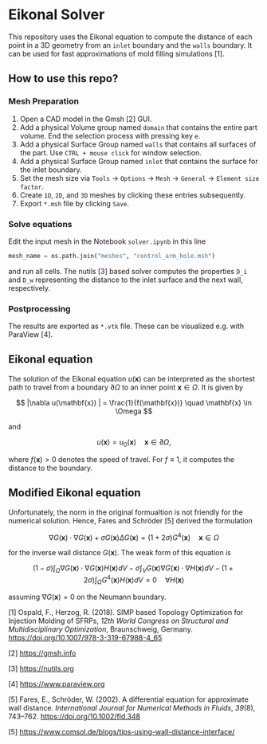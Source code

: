 # Eikonal Solver
This repository uses the Eikonal equation to compute the distance of each point in a 3D geometry from an `inlet` boundary and the `walls` boundary. It can be used for fast approximations of mold filling simulations [1].

## How to use this repo?

### Mesh Preparation 
1. Open a CAD model in the Gmsh [2] GUI.
2. Add a physical Volume group named `domain` that contains the entire part volume. End the selection process with pressing key `e`.
3. Add a physical Surface Group named `walls` that contains all surfaces of the part. Use `CTRL + mouse click` for window selection.
4. Add a physical Surface Group named `inlet` that contains the surface for the inlet boundary.
5. Set the mesh size via `Tools` -> `Options` -> `Mesh` -> `General` -> `Element size factor`.
6. Create `1D`, `2D`, and `3D` meshes by clicking these entries subsequently.
7. Export `*.msh` file by clicking `Save`.

### Solve equations 
Edit the input mesh in the Notebook `solver.ipynb` in this line
```python
mesh_name = os.path.join("meshes", "control_arm_hole.msh")
```
and run all cells. The nutils [3] based solver computes the properties `D_i` and `D_w` representing the distance to the inlet surface and the next wall, respectively. 

### Postprocessing 
The results are exported as `*.vtk` file. These can be visualized e.g. with ParaView [4].


## Eikonal equation
The solution of the Eikonal equation $u(\mathbf{x})$ can be interpreted as the shortest path to travel from a boundary $\partial \Omega$ to an inner point $\mathbf{x} \in \Omega$. It is given by 

$$
    |\nabla u(\mathbf{x}) | = \frac{1}{f(\mathbf{x})} \quad \mathbf{x} \in \Omega 
$$

and 

$$
    u(\mathbf{x}) = u_0(\mathbf{x}) \quad \mathbf{x} \in \partial \Omega , 
$$

where $f(\mathbf{x})>0$ denotes the speed of travel. For $f \equiv 1$, it computes the distance to the boundary.

## Modified Eikonal equation
Unfortunately, the norm in the original formualtion is not friendly for the numerical solution. Hence, Fares and Schröder [5] derived the formulation 

$$
    \nabla G(\mathbf{x}) \cdot  \nabla  G(\mathbf{x}) + \sigma G(\mathbf{x}) \Delta G(\mathbf{x}) = (1 + 2\sigma)G^4(\mathbf{x}) \quad \mathbf{x} \in \Omega
$$

for the inverse wall distance $G(\mathbf{x})$. The weak form of this equation is 

$$
    (1-\sigma) \int_\Omega \nabla G(\mathbf{x}) \cdot  \nabla G(\mathbf{x}) H(\mathbf{x}) dV - \sigma \int_V G(\mathbf{x}) \nabla G(\mathbf{x}) \cdot \nabla H(\mathbf{x}) dV - (1+2\sigma) \int_\Omega G^4(\mathbf{x}) H(\mathbf{x}) dV = 0 \quad \forall H(\mathbf{x})
$$

assuming $\nabla G(\mathbf{x}) = 0$ on the Neumann boundary.

[1] Ospald, F., Herzog, R. (2018). SIMP based Topology Optimization for Injection Molding of SFRPs, *12th World Congress on Structural and Multidisciplinary Optimization*, Braunschweig, Germany. https://doi.org/10.1007/978-3-319-67988-4_65

[2] https://gmsh.info

[3] https://nutils.org

[4] https://www.paraview.org

[5] Fares, E., Schröder, W. (2002). A differential equation for approximate wall distance. *International Journal for Numerical Methods in Fluids*, *39*(8), 743–762. https://doi.org/10.1002/fld.348

[5] https://www.comsol.de/blogs/tips-using-wall-distance-interface/